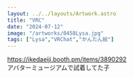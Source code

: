 ```yaml
---
layout: ../../layouts/Artwork.astro
title: "VRC"
date: "2024-07-12"
image: "/artworks/0458Lysa.jpg"
tags: ["Lysa","VRChat","かんたん絵"]
---
```


https://ikedaeiji.booth.pm/items/3890292  
アバターミュージアムで試着してた子